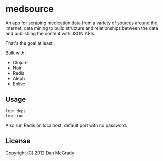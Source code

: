 # medsource

An app for scraping medication data from a variety of sources around the internet, data mining to build structure and relationships between the data and publishing the content with JSON APIs. 

That's the goal at least.

Built with:

- Clojure
- Noir
- Redis
- Aleph
- Enlive

## Usage

```bash
lein deps
lein run
```

Also run Redis on localhost, default port with no password.

## License

Copyright (C) 2012 Dan McGrady
